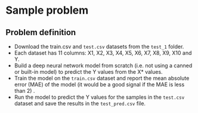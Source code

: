 # Sample problem

## Problem definition

- Download the train.csv and `test.csv` datasets from the `test_1` folder.
- Each dataset has 11 columns: X1, X2, X3, X4, X5, X6, X7, X8, X9, X10 and Y.
- Build a deep neural network model from scratch (i.e. not using a canned or built-in model) to predict the Y values from the X\* values.
- Train the model on the `train.csv` dataset and report the mean absolute error (MAE) of the model (it would be a good signal if the MAE is less than 2) .
- Run the model to predict the Y values for the samples in the `test.csv` dataset and save the results in the `test_pred.csv` file.
